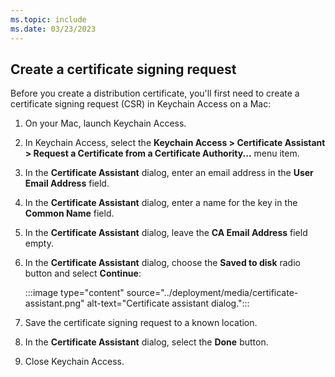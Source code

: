 ```yaml
---
ms.topic: include
ms.date: 03/23/2023
---
```


## Create a certificate signing request

Before you create a distribution certificate, you'll first need to create a certificate signing request (CSR) in Keychain Access on a Mac:

1. On your Mac, launch Keychain Access.
1. In Keychain Access, select the **Keychain Access > Certificate Assistant > Request a Certificate from a Certificate Authority...** menu item.
1. In the **Certificate Assistant** dialog, enter an email address in the **User Email Address** field.
1. In the **Certificate Assistant** dialog, enter a name for the key in the **Common Name** field.
1. In the **Certificate Assistant** dialog, leave the **CA Email Address** field empty.
1. In the **Certificate Assistant** dialog, choose the **Saved to disk** radio button and select **Continue**:

    :::image type="content" source="../deployment/media/certificate-assistant.png" alt-text="Certificate assistant dialog.":::

1. Save the certificate signing request to a known location.
1. In the **Certificate Assistant** dialog, select the **Done** button.
1. Close Keychain Access.
